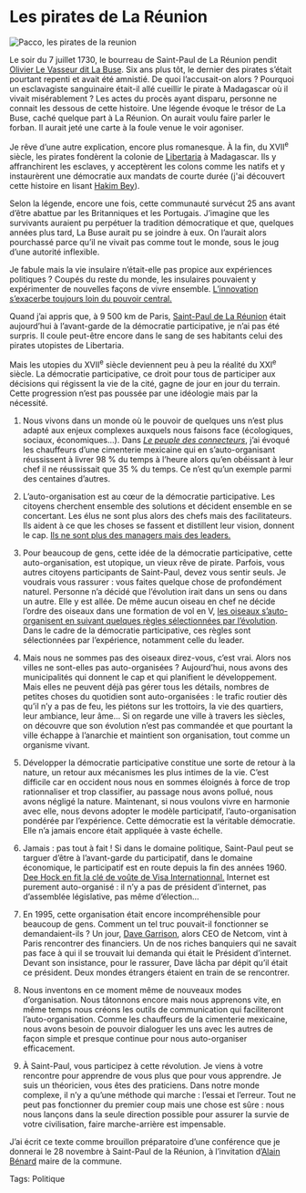 # Les pirates de La Réunion

![Pacco, les pirates de la reunion](https://tcrouzet.com/images_tc/2007/11/les-pirates-de-la-reunion.gif)

Le soir du 7 juillet 1730, le bourreau de Saint-Paul de La Réunion pendit [Olivier Le Vasseur dit La Buse](http://reunion.rfo.fr/article64.html). Six ans plus tôt, le dernier des pirates s’était pourtant repenti et avait été amnistié. De quoi l’accusait-on alors ? Pourquoi un esclavagiste sanguinaire était-il allé cueillir le pirate à Madagascar où il vivait misérablement ? Les actes du procès ayant disparu, personne ne connait les dessous de cette histoire. Une légende évoque le trésor de La Buse, caché quelque part à La Réunion. On aurait voulu faire parler le forban. Il aurait jeté une carte à la foule venue le voir agoniser.

Je rêve d’une autre explication, encore plus romanesque. À la fin, du XVII<sup>e</sup> siècle, les pirates fondèrent la colonie de [Libertaria](http://en.wikipedia.org/wiki/Libertatia) à Madagascar. Ils y affranchirent les esclaves, y acceptèrent les colons comme les natifs et y instaurèrent une démocratie aux mandats de courte durée (j'ai découvert cette histoire en lisant [Hakim Bey](http://www.lyber-eclat.net/lyber/taz.html)).

Selon la légende, encore une fois, cette communauté survécut 25 ans avant d’être abattue par les Britanniques et les Portugais. J’imagine que les survivants auraient pu perpétuer la tradition démocratique et que, quelques années plus tard, La Buse aurait pu se joindre à eux. On l’aurait alors pourchassé parce qu’il ne vivait pas comme tout le monde, sous le joug d’une autorité inflexible.

Je fabule mais la vie insulaire n’était-elle pas propice aux expériences politiques ? Coupés du reste du monde, les insulaires pouvaient y expérimenter de nouvelles façons de vivre ensemble. [L’innovation s’exacerbe toujours loin du pouvoir central.](/2006/04/17/nouvel-empire/)

Quand j’ai appris que, à 9 500 km de Paris, [Saint-Paul de La Réunion](http://www.mairie-saintpaul.fr/) était aujourd’hui à l’avant-garde de la démocratie participative, je n’ai pas été surpris. Il coule peut-être encore dans le sang de ses habitants celui des pirates utopistes de Libertaria.

Mais les utopies du XVII<sup>e</sup> siècle deviennent peu à peu la réalité du XXI<sup>e</sup> siècle. La démocratie participative, ce droit pour tous de participer aux décisions qui régissent la vie de la cité, gagne de jour en jour du terrain. Cette progression n’est pas poussée par une idéologie mais par la nécessité.

1. Nous vivons dans un monde où le pouvoir de quelques uns n’est plus adapté aux enjeux complexes auxquels nous faisons face (écologiques, sociaux, économiques…). Dans *[Le peuple des connecteurs](/le-peuple-des-connecteurs/)*, j’ai évoqué les chauffeurs d’une cimenterie mexicaine qui en s’auto-organisant réussissent à livrer 98 % du temps à l’heure alors qu’en obéissant à leur chef il ne réussissait que 35 % du temps. Ce n’est qu’un exemple parmi des centaines d’autres.

2. L’auto-organisation est au cœur de la démocratie participative. Les citoyens cherchent ensemble des solutions et décident ensemble en se concertant. Les élus ne sont plus alors des chefs mais des facilitateurs. Ils aident à ce que les choses se fassent et distillent leur vision, donnent le cap. [Ils ne sont plus des managers mais des leaders.](/2006/11/10/harmonisation-politique/)

3. Pour beaucoup de gens, cette idée de la démocratie participative, cette auto-organisation, est utopique, un vieux rêve de pirate. Parfois, vous autres citoyens participants de Saint-Paul, devez vous sentir seuls. Je voudrais vous rassurer : vous faites quelque chose de profondément naturel. Personne n’a décidé que l’évolution irait dans un sens ou dans un autre. Elle y est allée. De même aucun oiseau en chef ne décide l’ordre des oiseaux dans une formation de vol en V, [les oiseaux s’auto-organisent en suivant quelques règles sélectionnées par l’évolution](/2007/05/10/formation-de-vol/). Dans le cadre de la démocratie participative, ces règles sont sélectionnées par l’expérience, notamment celle du leader.

4. Mais nous ne sommes pas des oiseaux direz-vous, c’est vrai. Alors nos villes ne sont-elles pas auto-organisées ? Aujourd’hui, nous avons des municipalités qui donnent le cap et qui planifient le développement. Mais elles ne peuvent déjà pas gérer tous les détails, nombres de petites choses du quotidien sont auto-organisées : le trafic routier dès qu’il n’y a pas de feu, les piétons sur les trottoirs, la vie des quartiers, leur ambiance, leur âme… Si on regarde une ville à travers les siècles, on découvre que son évolution n’est pas commandée et que pourtant la ville échappe à l’anarchie et maintient son organisation, tout comme un organisme vivant.

5. Développer la démocratie participative constitue une sorte de retour à la nature, un retour aux mécanismes les plus intimes de la vie. C’est difficile car en occident nous nous en sommes éloignés à force de trop rationnaliser et trop classifier, au passage nous avons pollué, nous avons négligé la nature. Maintenant, si nous voulons vivre en harmonie avec elle, nous devons adopter le modèle participatif, l’auto-organisation pondérée par l’expérience. Cette démocratie est la véritable démocratie. Elle n’a jamais encore était appliquée à vaste échelle.

6. Jamais : pas tout à fait ! Si dans le domaine politique, Saint-Paul peut se targuer d’être à l’avant-garde du participatif, dans le domaine économique, le participatif est en route depuis la fin des années 1960. [Dee Hock en fit la clé de voûte de Visa Internationnal.](/2006/09/08/manager-par-la-connexion/) Internet est purement auto-organisé : il n’y a pas de président d’internet, pas d’assemblée législative, pas même d’élection…

7. En 1995, cette organisation était encore incompréhensible pour beaucoup de gens. Comment un tel truc pouvait-il fonctionner se demandaient-ils ? Un jour, [Dave Garrison](http://www.forbes.com/finance/mktguideapps/personinfo/FromPersonIdPersonTearsheet.jhtml?passedPersonId=913969), alors CEO de Netcom, vint à Paris rencontrer des financiers. Un de nos riches banquiers qui ne savait pas face à qui il se trouvait lui demanda qui était le Président d’internet. Devant son insistance, pour le rassurer, Dave lâcha par dépit qu’il était ce président. Deux mondes étrangers étaient en train de se rencontrer.

8. Nous inventons en ce moment même de nouveaux modes d’organisation. Nous tâtonnons encore mais nous apprenons vite, en même temps nous créons les outils de communication qui faciliteront l’auto-organisation. Comme les chauffeurs de la cimenterie mexicaine, nous avons besoin de pouvoir dialoguer les uns avec les autres de façon simple et presque continue pour nous auto-organiser efficacement.

9. À Saint-Paul, vous participez à cette révolution. Je viens à votre rencontre pour apprendre de vous plus que pour vous apprendre. Je suis un théoricien, vous êtes des praticiens. Dans notre monde complexe, il n’y a qu’une méthode qui marche : l’essai et l’erreur. Tout ne peut pas fonctionner du premier coup mais une chose est sûre : nous nous lançons dans la seule direction possible pour assurer la survie de votre civilisation, faire marche-arrière est impensable.

J’ai écrit ce texte comme brouillon préparatoire d’une conférence que je donnerai le 28 novembre à Saint-Paul de la Réunion, à l’invitation d’[Alain Bénard](http://www.alainbenard.com/) maire de la commune.

Tags: Politique